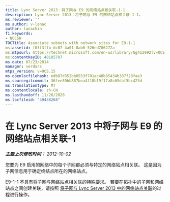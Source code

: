 ```yaml
---
title: Lync Server 2013：将子网与 E9 的网络站点相关联-1-1
description: Lync Server 2013：将子网与 E9 的网络站点相关联-1-1。
ms.reviewer: ''
ms.author: v-lanac
author: lanachin
f1.keywords:
- NOCSH
TOCTitle: Associate subnets with network sites for E9-1-1
ms:assetid: f03f3ffb-dc07-4a01-8ab6-526ed786272a
ms:mtpsurl: https://technet.microsoft.com/en-us/library/Gg412992(v=OCS.15)
ms:contentKeyID: 48185787
ms.date: 07/23/2014
manager: serdars
mtps_version: v=OCS.15
ms.openlocfilehash: edb87d352bb8553f701ac48b85434b387f28fae3
ms.sourcegitcommit: 36fee89bb887bea4f18b19f17a8c69daf5bc423d
ms.translationtype: MT
ms.contentlocale: zh-CN
ms.lasthandoff: 11/26/2020
ms.locfileid: "49438268"
---
```

# <a name="associate-subnets-with-network-sites-for-e9-1-1-in-lync-server-2013"></a>在 Lync Server 2013 中将子网与 E9 的网络站点相关联-1

<div data-xmlns="http://www.w3.org/1999/xhtml">

<div class="topic" data-xmlns="http://www.w3.org/1999/xhtml" data-msxsl="urn:schemas-microsoft-com:xslt" data-cs="https://msdn.microsoft.com/">

<div data-asp="https://msdn2.microsoft.com/asp">



</div>

<div id="mainSection">

<div id="mainBody">

<span> </span>

_**主题上次修改时间：** 2012-10-02_

您要为 E9 启用的网络中的每个子网都必须与特定的网络站点相关联。 这是因为子网信息用于确定终结点所在的网络站点。

E9-1-1 不具有将子网与网络站点相关联的特殊要求。 若要在拓扑中的子网和网络站点之间创建关联，请按照 [将子网与 Lync Server 2013 中的网络站点关联](lync-server-2013-associate-a-subnet-with-a-network-site.md)的过程进行操作。

</div>

<span> </span>

</div>

</div>

</div>

